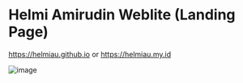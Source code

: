 # Helmi Amirudin Weblite (Landing Page)
https://helmiau.github.io or https://helmiau.my.id

![image](https://user-images.githubusercontent.com/20932301/127013338-c6b2d3e5-fa85-457a-9d96-7c0fb7b505d2.png)
